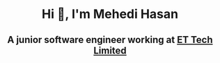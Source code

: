 <div align="center">

# Hi 👋, I'm Mehedi Hasan
## A junior software engineer working at [ET Tech Limited](https://github.com/etlimited)

</div>
